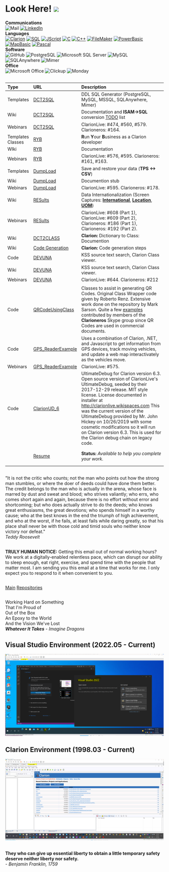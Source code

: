 <!-- ### Greetings! 👋 -->

<h1>Look Here! <img src="https://media.giphy.com/media/hvRJCLFzcasrR4ia7z/giphy.gif" width="28"> </h1>
<!--
<blockquote>Connect</blockquote>
-->

**Communications**</BR>
![Mail](https://img.shields.io/badge/-roberto.artigas.dev@gmail.com-555?logo=gmail&logoColor=white&labelColor=EA4335&style=plastic)
[![LinkedIn](https://img.shields.io/badge/-LinkedIn-0A66C2?logo=linkedin&logoColor=white&style=plastic)](https://www.linkedin.com/in/artigas/)
<BR>**Languages**</BR>
[![Clarion](https://img.shields.io/badge/-Clarion-8F599C?logo=c&logoColor=white&style=plastic)](https://github.com/RobertArtigas)
[![SQL](https://custom-icon-badges.demolab.com/badge/SQL-025E8C.svg?logo=database&logoColor=white&style=plastic)](https://github.com/RobertArtigas)
[![JScript](https://img.shields.io/badge/-JScript-F72F1E?logo=javascript&logoColor=white&style=plastic)](https://github.com/samstarke)
[![C](https://img.shields.io/badge/-C-F7DF1E?logo=c&logoColor=white&style=plastic)](https://github.com/RobertArtigas)
[![C++](https://img.shields.io/badge/-C++-9C033A?logo=cplusplus&logoColor=white&style=plastic)](https://github.com/RobertArtigas)
[![FileMaker](https://img.shields.io/badge/-FileMaker-42033A?logo=FileMaker&logoColor=white&style=plastic)](https://github.com/RobertArtigas)
[![PowerBasic](https://img.shields.io/badge/-PowerBasic-2C623A?logo=PowerBasic&logoColor=white&style=plastic)](https://github.com/RobertArtigas)
[![MapBasic](https://img.shields.io/badge/-MapBasic-5C038A?logo=MapBasic&logoColor=white&style=plastic)](https://github.com/RobertArtigas)
[![Pascal](https://img.shields.io/badge/-Pascal-9C783A?logo=Pascal&logoColor=white&style=plastic)](https://github.com/RobertArtigas)
<BR>**Software**</BR>
![GitHub](https://img.shields.io/badge/-GitHub-181717?logo=github&logoColor=white&style=plastic)
![PostgreSQL](https://img.shields.io/badge/-PostgreSQL-4169E1?logo=postgresql&logoColor=white&style=plastic)
![Microsoft SQL Server](https://img.shields.io/badge/-Microsoft%20SQL%20Server-CC2927?logo=microsoft%20sql%20server&logoColor=white&style=plastic)
![MySQL](https://img.shields.io/badge/-MySQL-CC2927?logo=MySQL&logoColor=white&style=plastic)
![SQLAnywhere](https://img.shields.io/badge/-SQLAnywhere-CC2927?logo=SQLAnywhere&logoColor=white&style=plastic)
![Mimer](https://img.shields.io/badge/-Mimer-CC2927?logo=Mimer&logoColor=white&style=plastic)
<BR>**Office**</BR>
![Microsoft Office](https://img.shields.io/badge/-Microsoft%20Office-D83B01?logo=microsoft%20office&logoColor=white&style=plastic)
![Clickup](https://img.shields.io/badge/-Clickup-D83B01?logo=Clickup&logoColor=white&style=plastic)
![Monday](https://img.shields.io/badge/-Monday-D83B01?logo=Monday&logoColor=white&style=plastic)

##

| Type | URL | Description  |
|:-----|:-----|:-------------|
| Templates | [DCT2SQL](https://github.com/RobertArtigas/DCT2SQL) | DDL SQL Generator (PostgreSQL, MySQL, MSSQL, SQLAnywhere, Mimer) 
| Wiki | [DCT2SQL](https://github.com/RobertArtigas/DCT2SQL/wiki) | Documentation and **ISAM->SQL** conversion [TODO](https://github.com/RobertArtigas/DCT2SQL/wiki/To-Do-List) list
| Webinars | [DCT2SQL](https://github.com/RobertArtigas/DCT2SQL) | ClarionLive: #474, #560, #579. Clarioneros: #164. 
| Templates<br/>Classes | [RYB](https://github.com/RobertArtigas/RYB) | **R**un **Y**our **B**usiness as a Clarion developer
| WIki | [RYB](https://github.com/RobertArtigas/RYB/wiki) | Documentation
Webinars |  [RYB](https://github.com/RobertArtigas/RYB) | ClarionLive: #576, #595. Clarioneros: #161, #163.
| Templates | [DumpLoad](https://github.com/RobertArtigas/DumpLoad) | Save and restore your data (**TPS <-> CSV**)
| Wiki | [DumpLoad](https://github.com/RobertArtigas/DumpLoad/wiki) | Documention stub
| Webinars | [DumpLoad](https://github.com/RobertArtigas/DumpLoad) | ClarionLive: #595. Clarioneros: #178.
| Wiki | [RESults](https://github.com/RobertArtigas/RES_Docs/wiki) | Data Internationalization (Screen Captures: **[International](https://github.com/RobertArtigas/RES_Docs/wiki/International)**, **[Location](https://github.com/RobertArtigas/RES_Docs/wiki/Location)**, **[UOM](https://github.com/RobertArtigas/RES_Docs/wiki/UOM-Conversions)**)
| Webinars | [RESults](https://github.com/RobertArtigas/RES_Docs/wiki) | ClarionLive: #608 (Part 1), ClarionLive: #609 (Part 2),<BR/>Clarioneros: #186 (Part 1), Clarioneros: #192 (Part 2).
| Wiki | [DCT2CLASS](https://github.com/RobertArtigas/DCT2CLASS_Docs/wiki/Dictionary-to-Class-Generator-(DCT2CLASS)) | **Clarion:** Dictionary to Class: Documention
| Wiki | [Code Generation](https://github.com/RobertArtigas/DCT2CLASS_Docs/wiki/A]-Steps-of-Code-Generation) |  **Clarion:** Code generation steps
| Code | [DEVUNA](https://github.com/RobertArtigas/DEVUNA__IDE__) | KSS source text search, Clarion Class viewer.
| Wiki | [DEVUNA](https://github.com/RobertArtigas/DEVUNA__IDE__/wiki) | KSS source text search, Clarion Class viewer.
| Webinars | [DEVUNA](https://github.com/RobertArtigas/DEVUNA__IDE__) | ClarionLive: #644. Clarioneros: #212
| | |
| Code | [QRCodeUsingClass](https://github.com/RobertArtigas/QRCodeUsingClass) | Classes to assist in generating QR Codes. Original Class Wrapper code given by Roberto Renz. Extensive work done on the repository by Mark Sarson. Quite a few [examples](https://github.com/RobertArtigas/QRCodeUsingClass/tree/master/Examples) contributed by members of the **Clarioneros** Skype group since QR Codes are used in commercial documents.
| Code | [GPS_ReaderExample](https://github.com/RobertArtigas/GPS_ReaderExample) | Uses a combination of Clarion, .NET, and Javascript to get information from GPS devices, track moving vehicles, and update a web map interactivately as the vehicles move.
| Webinars | [GPS_ReaderExample](https://github.com/RobertArtigas/GPS_ReaderExample) | ClarionLive: #575.
| Code | [ClarionUD_6](https://github.com/RobertArtigas/ClarionUD_6) | UltimateDebug for Clarion version 6.3. Open source version of ClarionLive's UltimateDebug, seeded by their 2017-12-29 release. MIT style license. License documented in installer at http://clarionlive.wikispaces.com This was the current version of the UltimateDebug provided by Mr. John Hickey on 10/26/2019 with some cosmetic modifications so it will run on Clarion version 6.3. This is used for the Clarion debug chain on legacy code.
| | |
| | |
| | [Resume](https://github.com/RobertArtigas/RobertArtigas/wiki/Resume) | __Status:__ *Available to help you complete your work.*
| | |
| | |
<!--
| GitHub | [CarlTBarnes](https://github.com/CarlTBarnes) | Carl's GitHub Main Page
| ClarionHub | [CarlTBarnes](https://github.com/CarlTBarnes/CarlTBarnes/blob/main/ClarionHubList.md) | Carl's ClarionHub Favorites Page
-->

##
###
"It is not the critic who counts; not the man who points out how the strong man stumbles, or where the doer of deeds could have done them better. The credit belongs to the man who is actually in the arena, whose face is marred by dust and sweat and blood; who strives valiantly; who errs, who comes short again and again, because there is no effort without error and shortcoming; but who does actually strive to do the deeds; who knows great enthusiasms, the great devotions; who spends himself in a worthy cause; who at the best knows in the end the triumph of high achievement, and who at the worst, if he fails, at least fails while daring greatly, so that his place shall never be with those cold and timid souls who neither know victory nor defeat."<br/>
_Teddy Roosevelt_


## 
**TRULY HUMAN NOTICE:** Getting this email out of normal working hours? We work at a digitally-enabled relentless pace, which can disrupt our ability to sleep enough, eat right, exercise, and spend time with the people that matter most. I am sending you this email at a time that works for me. I only expect you to respond to it when convenient to you.

##
<!-- "Dear so and so, based on your complete lack of response I'm assuming I've somehow offended you or that you 
thought our work was a waste of your time, I'm sorry that's the case...." -->

<!-- [Home](https://github.com/RobertArtigas) -->
[Main](https://github.com/RobertArtigas) 
[Repositories](https://github.com/RobertArtigas?tab=repositories)

##

Working Hard on Something <br/>
That I'm Proud of <br/>
Out of the Box <br/>
An Epoxy to the World <br/>
And the Vision We've Lost <br/>
_**Whatever It Takes** - Imagine Dragons_

##

## Visual Studio Environment (2022.05 - Current)
![A](https://github.com/RobertArtigas/_ENV_/blob/main/Environment/Net/Images/ENV_01_01_VM_VISUAL_STUDIO.PNG)

##

## Clarion Environment (1998.03 - Current)
![A](https://github.com/RobertArtigas/_ENV_/blob/main/Environment/Clarion/Images/ENV_02_01_VM_CLARION.PNG)

##

**They who can give up essential liberty to obtain a little temporary safety deserve neither liberty nor safety.** <br/>
_- Benjamin Franklin, 1759_

<!--
##

## Consulting
![A](https://github.com/RobertArtigas/__ENV__/blob/main/Other/MYTHS_ABOUT_CONSULTING.PNG)

-->
##

<!--
**RobertArtigas/RobertArtigas** is a ✨ _special_ ✨ repository because its `README.md` (this file) appears on your GitHub profile.

Here are some ideas to get you started:

- 🔭 I’m currently working on ...
- 🌱 I’m currently learning ...
- 👯 I’m looking to collaborate on ...
- 🤔 I’m looking for help with ...
- 💬 Ask me about ...
- 📫 How to reach me: ...
- 😄 Pronouns: ...
- ⚡ Fun fact: ...
-->
